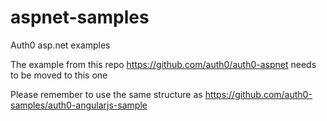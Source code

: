 # aspnet-samples

Auth0  asp.net examples


The example from this repo https://github.com/auth0/auth0-aspnet needs to be moved to this one

Please remember to use the same structure as https://github.com/auth0-samples/auth0-angularjs-sample
